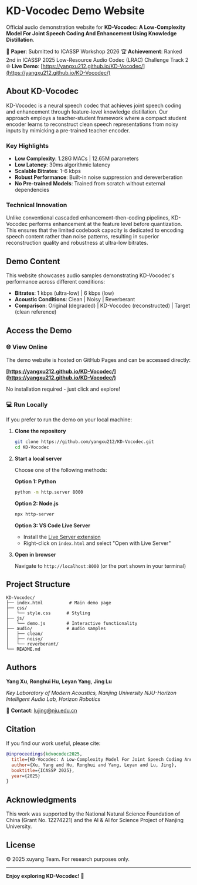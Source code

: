 
# KD-Vocodec Demo Website

Official audio demonstration website for **KD-Vocodec: A Low-Complexity Model For Joint Speech Coding And Enhancement Using Knowledge Distillation**.

📄 **Paper**: Submitted to ICASSP Workshop 2026
🏆 **Achievement**: Ranked 2nd in ICASSP 2025 Low-Resource Audio Codec (LRAC) Challenge Track 2
🌐 **Live Demo**: [https://yangxu212.github.io/KD-Vocodec/](https://yangxu212.github.io/KD-Vocodec/)

## About KD-Vocodec

KD-Vocodec is a neural speech codec that achieves joint speech coding and enhancement through feature-level knowledge distillation. Our approach employs a teacher-student framework where a compact student encoder learns to reconstruct clean speech representations from noisy inputs by mimicking a pre-trained teacher encoder.

### Key Highlights

- **Low Complexity**: 1.28G MACs | 12.65M parameters
- **Low Latency**: 30ms algorithmic latency
- **Scalable Bitrates**: 1-6 kbps
- **Robust Performance**: Built-in noise suppression and dereverberation
- **No Pre-trained Models**: Trained from scratch without external dependencies

### Technical Innovation

Unlike conventional cascaded enhancement-then-coding pipelines, KD-Vocodec performs enhancement at the feature level before quantization. This ensures that the limited codebook capacity is dedicated to encoding speech content rather than noise patterns, resulting in superior reconstruction quality and robustness at ultra-low bitrates.

## Demo Content

This website showcases audio samples demonstrating KD-Vocodec's performance across different conditions:

- **Bitrates**: 1 kbps (ultra-low) | 6 kbps (low)
- **Acoustic Conditions**: Clean | Noisy | Reverberant
- **Comparison**: Original (degraded) | KD-Vocodec (reconstructed) | Target (clean reference)

## Access the Demo

### 🌐 View Online

The demo website is hosted on GitHub Pages and can be accessed directly:

**[https://yangxu212.github.io/KD-Vocodec/](https://yangxu212.github.io/KD-Vocodec/)**

No installation required - just click and explore!

### 💻 Run Locally

If you prefer to run the demo on your local machine:

1. **Clone the repository**

   ```bash
   git clone https://github.com/yangxu212/KD-Vocodec.git
   cd KD-Vocodec
   ```
2. **Start a local server**

   Choose one of the following methods:

   **Option 1: Python**

   ```bash
   python -m http.server 8000
   ```

   **Option 2: Node.js**

   ```bash
   npx http-server
   ```

   **Option 3: VS Code Live Server**

   - Install the [Live Server extension](https://marketplace.visualstudio.com/items?itemName=ritwickdey.LiveServer)
   - Right-click on `index.html` and select "Open with Live Server"
3. **Open in browser**

   Navigate to `http://localhost:8000` (or the port shown in your terminal)

## Project Structure

```
KD-Vocodec/
├── index.html          # Main demo page
├── css/
│   └── style.css      # Styling
├── js/
│   └── demo.js        # Interactive functionality
├── audio/             # Audio samples
│   ├── clean/
│   ├── noisy/
│   └── reverberant/
└── README.md
```

## Authors

**Yang Xu**, **Ronghui Hu**, **Leyan Yang**, **Jing Lu**

*Key Laboratory of Modern Acoustics, Nanjing University*
*NJU-Horizon Intelligent Audio Lab, Horizon Robotics*

📧 **Contact**: lujing@nju.edu.cn

## Citation

If you find our work useful, please cite:

```bibtex
@inproceedings{kdvocodec2025,
  title={KD-Vocodec: A Low-Complexity Model For Joint Speech Coding And Enhancement Using Knowledge Distillation},
  author={Xu, Yang and Hu, Ronghui and Yang, Leyan and Lu, Jing},
  booktitle={ICASSP 2025},
  year={2025}
}
```

## Acknowledgments

This work was supported by the National Natural Science Foundation of China (Grant No. 12274221) and the AI & AI for Science Project of Nanjing University.

## License

© 2025 xuyang Team. For research purposes only.

---

**Enjoy exploring KD-Vocodec! 🎵**
